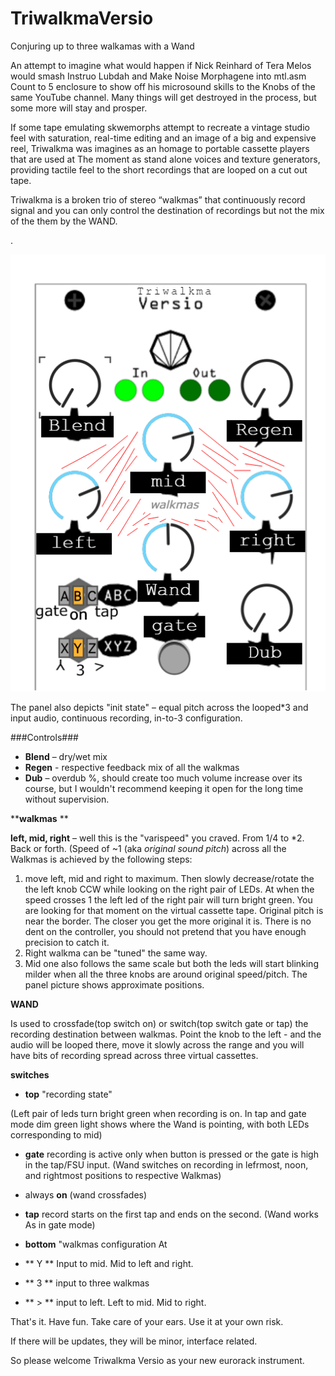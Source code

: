 # TriwalkmaVersio

Conjuring up to three walkamas with a Wand



An attempt to imagine what would happen if Nick Reinhard of Tera Melos would smash Instruo Lubdah and Make Noise Morphagene into mtl.asm Count to 5 enclosure to show off his microsound skills to the Knobs of the same YouTube channel. 
Many things will get destroyed in the process, but some more will stay and prosper.

If some tape emulating skwemorphs attempt to recreate a vintage studio feel with saturation, real-time editing and an image of a big and expensive reel, Triwalkma was imagines as an homage to portable cassette players that are used at
The moment as stand alone voices and texture generators, providing tactile feel to the short recordings that are looped on a cut out tape. 

Triwalkma is a broken trio of stereo “walkmas” that continuously record signal and you can only control the destination of recordings but not the mix of the them by the WAND. 

.

![](https://github.com/onoma2/TriwalkmaVersio/blob/main/triwalkma.png)


The panel also depicts "init state" – equal pitch across the looped*3 and input audio, continuous recording, in-to-3 configuration.


###Controls###



- **Blend** – dry/wet mix 
- **Regen** - respective feedback mix of all the walkmas
- **Dub** – overdub %, should create too much volume increase over its course, but I wouldn't recommend keeping it open for the long time without supervision.

**__walkmas__ **

**left, mid, right** – well this is the "varispeed" you craved. From 1/4 to *2. Back or forth.
(Speed of ~1 (aka _original sound pitch_) across all the Walkmas is achieved by the following steps:
1) move left, mid and right to maximum. Then slowly decrease/rotate the the left knob CCW while looking on the right pair of LEDs. At when the speed crosses 1 the left led of the right pair will turn bright green. You are looking for that moment on the virtual cassette tape. Original pitch is near the border. The closer you get the more original it is. There is no dent on the controller, you should not pretend that you have enough precision to catch it.
2) Right walkma can be "tuned" the same way. 
3) Mid one also follows the same scale but both the leds will start blinking milder when all the three knobs are around original speed/pitch. 
The panel picture shows approximate positions.

**WAND** 

Is used to crossfade(top switch on) or switch(top switch gate or tap) the recording destination between walkmas. Point the knob to the left - and the audio will be looped there, move it slowly across the range and you will have bits of recording spread across three virtual cassettes.



**switches**

- __top__ "recording state"

(Left pair of leds turn bright green when recording is on. In tap and gate mode dim green light shows where the Wand is pointing, with both LEDs corresponding to mid)

- **gate** recording is active only when button is pressed or the gate is high in the tap/FSU input. (Wand switches on recording in lefrmost, noon, and rightmost positions to respective
Walkmas)
- always **on** (wand crossfades)
- **tap** record starts on the first tap and ends on the second. (Wand works
As in gate mode)

- __bottom__ "walkmas configuration 
At
- ** Y ** Input to mid. Mid to left and right.
- ** 3 ** input to three walkmas
- ** > ** input to left. Left to mid. Mid to right.


That's it. Have fun. Take care of your ears. Use it at your own risk.

If there will be updates, they will be minor, interface related. 

So please welcome Triwalkma Versio as your new eurorack instrument.
